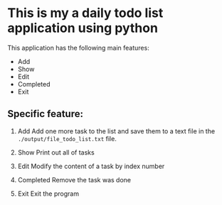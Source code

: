 # This is my a daily todo list application using python 

This application has the following main features:
- Add
- Show
- Edit
- Completed
- Exit 

## Specific feature:
1. Add
    Add one more task to the list and save them to a text file in the `./output/file_todo_list.txt` file.
    
2. Show
    Print out all of tasks 

3. Edit
    Modify the content of a task by index number
    
4. Completed
    Remove the task was done 

5. Exit 
    Exit the program


